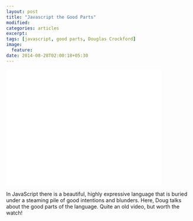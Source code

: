 ```yaml
---
layout: post
title: "Javascript the Good Parts"
modified:
categories: articles
excerpt:
tags: [javascript, good parts, Douglas Crockford]
image:
  feature:
date: 2014-08-28T02:00:18+05:30
---
```


<iframe width="420" height="315" src="//www.youtube.com/embed/hQVTIJBZook" frameborder="0"> </iframe>

In JavaScript there is a beautiful, highly expressive language that is buried under a steaming pile of good intentions and blunders.
Here, Doug talks about the good parts of the language. Quite an old video, but worth the watch!
